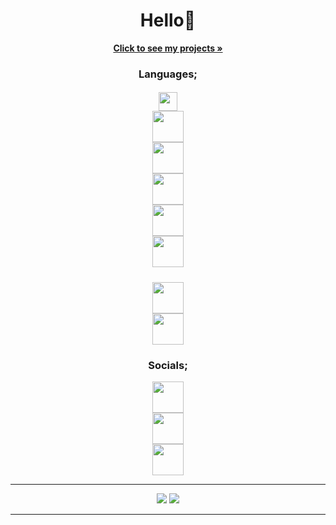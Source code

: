 <h1 align="center">Hello👋</h1>
<div align="center">
    <a href="https://github.com/mustafawp?tab=repositories"><strong>Click to see my projects »</strong></a>
    <h3>Languages;</h3>
    <h5><center>
    <a href="https://csharp-lang.org" align="center"><img width="30" height="30" src="https://raw.githubusercontent.com/danielcranney/profileme-dev/main/public/icons/skills/csharp-colored.svg"></a></center><center>
    <a href="https://www.python.org" align="center"><img width="50" height="50" src="https://raw.githubusercontent.com/danielcranney/profileme-dev/main/public/icons/skills/python-colored.svg"></a></center><center>
    <a href="https://dart.dev" align="center"><img width="50" height="50" src="https://raw.githubusercontent.com/danielcranney/profileme-dev/main/public/icons/skills/dart-colored.svg"></a></center><center>
    <a href="https://flutter.dev" align="center"><img width="50" height="50" src="https://raw.githubusercontent.com/danielcranney/profileme-dev/main/public/icons/skills/flutter-colored.svg"></a></center><center>
    <a href="https://kotlinlang.org" align="center"><img width="50" height="50" src="https://raw.githubusercontent.com/danielcranney/profileme-dev/main/public/icons/skills/kotlin-colored.svg"></a></center><center>
    <a href="https://www.java.com" align="center"><img width="50" height="50" src="https://raw.githubusercontent.com/danielcranney/profileme-dev/main/public/icons/skills/java-colored.svg"></a></center></h5><center>
    <a href="https://developer.mozilla.org/en-US/docs/Web/JavaScript" align="center"><img width="50" height="50" src="https://raw.githubusercontent.com/danielcranney/profileme-dev/main/public/icons/skills/javascript-colored.svg"></a></center></h5><center>
    <a href="https://react.dev" align="center"><img width="50" height="50" src="https://raw.githubusercontent.com/danielcranney/profileme-dev/main/public/icons/skills/react-colored.svg"></a></center></h5><center>
    <h3 align="center">Socials;</h3>
    <center>
    <a href="https://www.instagram.com/mustafawiped" align="center"><img width="50" height="50" src="https://raw.githubusercontent.com/danielcranney/profileme-dev/main/public/icons/socials/instagram.svg"></a></center><center>
    <a href="https://twitter.com/mustafawiped align="center"><img width="50" height="50" src="https://raw.githubusercontent.com/danielcranney/profileme-dev/main/public/icons/socials/twitter.svg"></a></center><center>
    <a href="https://www.linkedin.com/in/mustafa-g%C3%BCr-39a075292/"><img width="50" height="50" src="https://raw.githubusercontent.com/danielcranney/profileme-dev/main/public/icons/socials/linkedin.svg"></a></center>
    <hr>
    <img src="https://github-readme-stats.vercel.app/api?username=mustafawp&theme=dark&show_icons=true">
    <img src="https://streak-stats.demolab.com?user=mustafawp&theme=highcontrast&border_radius=4.7&background=000000)](https://git.io/streak-stats">
    <hr>
</div>
